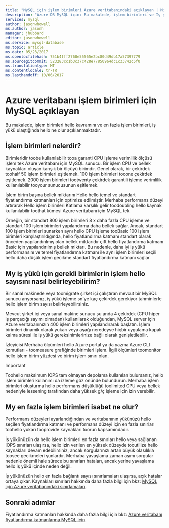 ```yaml
---
title: "MySQL için işlem birimleri Azure veritabanındaki açıklayan | Microsoft Docs"
description: "Azure DB MySQL için: Bu makalede, işlem birimleri ve İş yükünüzün ulaştığında olanlar hello kavramlarını hello en fazla işlem birimleri açıklanmaktadır."
services: mysql
author: jasonwhowell
ms.author: jasonh
manager: jhubbard
editor: jasonwhowell
ms.service: mysql-database
ms.topic: article
ms.date: 05/23/2017
ms.openlocfilehash: 751b4fff2760e55565e2bc80d49db17a57397779
ms.sourcegitcommit: 523283cc1b3c37c428e77850964dc1c33742c5f0
ms.translationtype: MT
ms.contentlocale: tr-TR
ms.lasthandoff: 10/06/2017
---
```

# <a name="explaining-compute-units-in-azure-database-for-mysql"></a>Azure veritabanı işlem birimleri için MySQL açıklayan
Bu makalede, işlem birimleri hello kavramını ve en fazla işlem birimleri, iş yükü ulaştığında hello ne olur açıklanmaktadır.

## <a name="what-are-compute-units"></a>İşlem birimleri nelerdir?
Birimleridir toobe kullanılabilir tooa garanti CPU işleme verimlilik ölçüsü işlem tek Azure veritabanı için MySQL sunucu. Bir işlem CPU ve bellek kaynakları oluşan karışık bir ölçüyü birimdir. Genel olarak, bir çekirdek toohalf 50 işlem birimleri eşitlemek. 100 işlem birimleri tooone çekirdek eşitlemek. 2000 işlem birimleri tootwenty çekirdek garantili işleme verimlilik kullanılabilir tooyour sunucusunun eşitlemek.

İşlem birim başına bellek miktarını Hello hello temel ve standart fiyatlandırma katmanları için optimize edilmiştir. Merhaba performans düzeyi artırarak Hello işlem birimleri Katlama karşılık gelir toodoubling hello kaynak kullanılabilir toothat kümesi Azure veritabanı için MySQL tek.

Örneğin, bir standart 800 işlem birimleri 8 x daha fazla CPU işleme ve standart 100 işlem birimleri yapılandırma daha bellek sağlar. Ancak, standart 100 işlem birimleri sunarken aynı hello CPU işleme tooBasic 100 işlem birimleri karşılaştırıldığında, hello fiyatlandırma katmanı standart olarak önceden yapılandırılmış olan bellek miktarıdır çift hello fiyatlandırma katmanı Basic için yapılandırılmış bellek miktarı. Bu nedenle, daha iyi iş yükü performansını ve temel fiyatlandırma katmanı ile aynı işlem birimleri seçili hello daha düşük işlem gecikme standart fiyatlandırma katmanı sağlar.

## <a name="how-can-i-determine-hello-number-of-compute-units-needed-for-my-workload"></a>My iş yükü için gerekli birimlerin işlem hello sayısını nasıl belirleyebilirim?
Bir sanal makinede veya toomigrate şirket içi çalıştıran mevcut bir MySQL sunucu arıyorsanız, iş yükü işleme sn'ye kaç çekirdek gerekiyor tahminlerle hello işlem birim sayısı belirleyebilirsiniz. 

Mevcut şirket içi veya sanal makine sunucu şu anda 4 çekirdek (CPU hiper iş parçacığı sayımı olmadan) kullanılarak olduğundan, MySQL server için Azure veritabanınızın 400 işlem birimleri yapılandırarak başlatın. İşlem birimleri dinamik olarak yukarı veya aşağı neredeyse hiçbir uygulama kapalı kalma süresi ile iş yükü gereksinimlerinize bağlı olarak genişletilebilir. 

İzleyicisi Merhaba ölçümleri hello Azure portal ya da yazma Azure CLI komutları - toomeasure grafiğinde birimleri işlem. İlgili ölçümleri toomonitor hello işlem birim yüzdesi ve birim işlem sınırı olan.

>[!IMPORTANT]
> Toohello maksimum IOPS tam olmayan depolama kullanılan bulursanız, hello işlem birimleri kullanımı da izleme göz önünde bulundurun. Merhaba işlem birimleri oluşturma hello performans düşüklüğü toolimited CPU veya bellek nedeniyle lessening tarafından daha yüksek g/ç işleme için izin verebilir.

## <a name="what-happens-when-i-hit-my-maximum-compute-units"></a>My en fazla işlem birimleri isabet ne olur?
Performans düzeyleri ayarlandığından ve veritabanının yükünüzü hello seçilen fiyatlandırma katmanı ve performans düzeyi için en fazla sınırları toohello yukarı tooprovide kaynakları toorun kapsamındadır. 

İş yükünüzün da hello işlem birimleri en fazla sınırları hello veya sağlanan IOPS sınırları ulaşırsa, hello izin verilen en yüksek düzeyde tooutilize hello kaynakları devam edebilirsiniz, ancak sorgularınızı artan büyük olasılıkla toosee gecikmeleri şunlardır. Merhaba yavaşlama zaman aşımı sorgular nedenle önemli hale sürece bu sınırları hataları, ancak yerine yavaşlama hello iş yükü içinde neden değil. 

İş yükünüzün hello en fazla bağlantı sayısı sınırlamaları ulaşırsa, açık hatalar ortaya çıkar. Kaynakları sınırları hakkında daha fazla bilgi için bkz: [MySQL için Azure veritabanındaki sınırlamaları](concepts-limits.md).

## <a name="next-steps"></a>Sonraki adımlar
Fiyatlandırma katmanları hakkında daha fazla bilgi için bkz: [Azure veritabanı fiyatlandırma katmanlarına MySQL için](./concepts-service-tiers.md).
